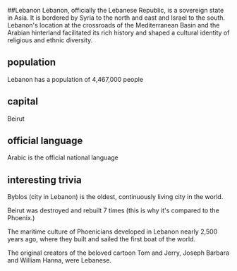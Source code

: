 ##Lebanon
Lebanon, officially the Lebanese Republic, is a sovereign state in Asia. It is bordered by Syria to the north and east and Israel to the south. Lebanon's location at the crossroads of the Mediterranean Basin and the Arabian hinterland facilitated its rich history and shaped a cultural identity of religious and ethnic diversity.

## population
Lebanon has a population of 4,467,000 people

## capital
Beirut
 
## official language
Arabic is the official national language

## interesting trivia
Byblos (city in Lebanon) is the oldest, continuously living city in the world.

Beirut was destroyed and rebuilt 7 times (this is why it's compared to the Phoenix.)

The maritime culture of Phoenicians developed in Lebanon nearly 2,500 years ago, where they built and sailed the first boat of the world.

The original creators of the beloved cartoon Tom and Jerry, Joseph Barbara and William Hanna, were Lebanese. 


